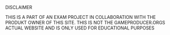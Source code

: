 DISCLAIMER 

THIS IS A PART OF AN EXAM PROJECT IN COLLABORATION WITH THE PRODUKT OWNER OF THIS SITE. 
THIS IS NOT THE GAMEPRODUCER.ORGS ACTUAL WEBSITE AND IS ONLY USED FOR EDUCATIONAL PURPOSES
 
